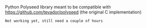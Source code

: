 Python Polyseed library meant to be compatible with https://github.com/tevador/polyseed (the original C implementation)


```
Not working yet, still need a couple of hours
```
